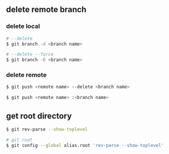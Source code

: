## delete remote branch

### delete local

```bash
# --delete
$ git branch -d <branch name>

# --delete --force
$ git branch -D <branch name>
```

### delete remote

```bash
$ git push <remote name> --delete <branch name>

$ git push <remote name> :<branch name>
```


## get root directory

```bash
$ git rev-parse --show-toplevel

# git root
$ git config --global alias.root 'rev-parse --show-toplevel'
```